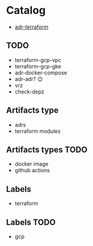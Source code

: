 # Catalog

- [adr-terraform](https://github.com/hekonsek/adr-terraform/blob/main/_agents.md)

## TODO

- terraform-gcp-vpc
- terraform-gcp-gke
- adr-docker-compose
- adr-adr? 😉
- vrz
- check-depz


## Artifacts type

- adrs
- terraform modules

## Artifacts types TODO

- docker image
- github actions

## Labels

- terraform

## Labels TODO

- gcp
